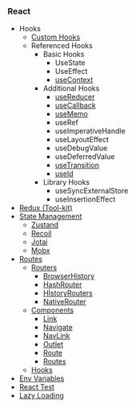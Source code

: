 ### React

- Hooks
  - [Custom Hooks](https://github.com/ridvandmrc/Self-Learning/tree/main/react/Hooks/cutom_hooks)
  - Referenced Hooks
    - Basic Hooks
      - UseState
      - UseEffect
      - [useContext](https://github.com/ridvandmrc/Self-Learning/tree/main/react/Hooks/hooks_api_reference/useContext)
    - Additional Hooks
      - [useReducer](https://github.com/ridvandmrc/Self-Learning/tree/main/react/Hooks/hooks_api_reference/useReducer)
      - [useCallback](https://github.com/ridvandmrc/Self-Learning/tree/main/react/Hooks/hooks_api_reference/useCallback)
      - [useMemo](https://github.com/ridvandmrc/Self-Learning/tree/main/react/Hooks/hooks_api_reference/useMemo)
      - useRef
      - useImperativeHandle
      - useLayoutEffect
      - useDebugValue
      - useDeferredValue
      - [useTransition](https://github.com/ridvandmrc/Self-Learning/tree/main/react/Hooks/hooks_api_reference/useTransition)
      - [useId](https://github.com/ridvandmrc/Self-Learning/tree/main/react/Hooks/hooks_api_reference/useId)
    - Library Hooks
      - useSyncExternalStore
      - useInsertionEffect
- [Redux (Tool-kit)](https://github.com/ridvandmrc/Self-Learning/tree/main/react/Redux-Toolkit)
- [State Management](https://github.com/ridvandmrc/Self-Learning/tree/main/react/State-Management)
  - [Zustand](https://github.com/ridvandmrc/Self-Learning/tree/main/react/State-Management/Zustand)
  - [Recoil](https://github.com/ridvandmrc/Self-Learning/tree/main/react/State-Management/Recoil)
  - [Jotai](https://github.com/ridvandmrc/Self-Learning/tree/main/react/State-Management/Jotai)
  - [Mobx](https://github.com/ridvandmrc/Self-Learning/tree/main/react/State-Management/Mobx)
- [Routes](https://github.com/ridvandmrc/Self-Learning/tree/main/react/Routes)
  - [Routers]()
    - [BrowserHistory](https://github.com/ridvandmrc/Self-Learning/tree/main/react/Routes/Routers/BrowserRouter)
    - [HashRouter](https://github.com/ridvandmrc/Self-Learning/tree/main/react/Routes/Routers/HashRouter)
    - [HİstoryRouters](https://github.com/ridvandmrc/Self-Learning/tree/main/react/Routes/Routers/HistoryRouters)
    - [NativeRouter](https://github.com/ridvandmrc/Self-Learning/tree/main/react/Routes/Routers/NativeRouter)
  - [Components](#)
    - [Link](https://github.com/ridvandmrc/Self-Learning/tree/main/react/Routes/Components/Link)
    - [Navigate](https://github.com/ridvandmrc/Self-Learning/tree/main/react/Routes/Components/Navigate)
    - [NavLink](https://github.com/ridvandmrc/Self-Learning/tree/main/react/Routes/Components/NavLink)
    - [Outlet](https://github.com/ridvandmrc/Self-Learning/tree/main/react/Routes/Components/Outlet)
    - [Route](https://github.com/ridvandmrc/Self-Learning/tree/main/react/Routes/Components/Route)
    - [Routes](https://github.com/ridvandmrc/Self-Learning/tree/main/react/Routes/Components/Routes)
  - [Hooks](https://github.com/ridvandmrc/Self-Learning/tree/main/react/Routes/Hooks)
- [Env Variables](https://github.com/ridvandmrc/Self-Learning/tree/main/react/Env-Variable)
- [React Test](https://github.com/ridvandmrc/Self-Learning/tree/main/react/test)
- [Lazy Loading](https://github.com/ridvandmrc/Self-Learning/tree/main/react/lazy)
